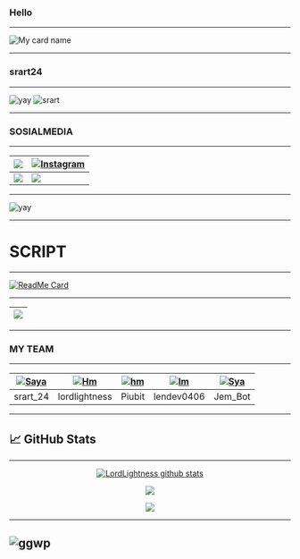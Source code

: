 ### Hello

--------

![My card name](https://cardivo.vercel.app/api?name=srart24&description=Hi,%20selamat%20datang%20di%20github%20srart24%20&image=https://github.com/srart24.png?v=4&backgroundColor=%23ecf0f1&instagram=srart_24&github=srart24&pattern=leaf&colorPattern=%23eaeaea)

---------

### srart24

---------

<p align="center">

![yay](https://i.ibb.co/YRTWMpm/8881444f23794650da1fe33c1bed39e0.gif)
![srart](https://i.ibb.co/pWxf9bN/1200px-Cat-Laptop-Idil-Keysan-Wikimedia-Giphy-stickers-2019.gif)

<p align="center">
  
 ---------
### SOSIALMEDIA
---------

| <a href="https://wa.me/6287797925690"><img src="https://img.shields.io/badge/WhatsApp-25D366?style=for-the-badge&logo=whatsapp&logoColor=white"></a> | <a href="https://www.instagram.com/srart_24/"><img alt="Instagram" src="https://img.shields.io/badge/Instagram-FF00FF.svg?style=for-the-badge&logo=Instagram&logoColor=white"></a> | 
|-------------|-------------|
| <a href="https://m.youtube.com/channel/UCnAXZ_2R4Ijzny0mokihwPA"><img src="https://img.shields.io/badge/youtube-FF0000?style=for-the-badge&logo=youtube&logoColor=white"></a> | <a href="https://chat.whatsapp.com/HoGPJ1Sa6024us5PioGWLU"><img src="https://img.shields.io/badge/Grup WhatsApp-25D366?style=for-the-badge&logo=Whatsapp&logoColor=white"></a> | 

---------
![yay](https://i.ibb.co/d6RkLdQ/20210416-102838.png)

---------

# SCRIPT 
---------

<p align="center">
  
[![ReadMe Card](https://github-readme-stats.vercel.app/api/pin/?username=srart24&repo=SeTaN-BoT&theme=highcontrast)](https://github.com/srart24/SeTaN-BoT)

</p>

---------

| <a href="https://github.com/srart24/SeTaN-BoT"><img src="https://img.shields.io/badge/《 Script BoT Whatsapp 》-000000?style=for-the-badge&logo=github&logoColor=white"></a> | 
|---------|
---------
### MY TEAM
---------

| [![Saya](https://github.com/srart24.png?size=100)](https://github.com/srart24) | [![Hm](https://github.com/itsmedell.png?size=100)](https://github.com/itsmedell) | [![hm](https://github.com/Piubit.png?size=100)](https://github.com/Piubit) | [![lm](https://github.com/lendradev.png?size=100)](https://github.com/lendradev) | [![Sya](https://github.com/Jem-Bot.png?size=100)](https://github.com/Jem-Bot) |
|------|------|------|------|------|
| srart_24 | lordlightness | Piubit | lendev0406 | Jem_Bot |

---------


## &#x1f4c8; GitHub Stats

---------

<p align="center">
<a href="https://github.com/srart24/github-readme-stats">
  <img align="center" src="https://github-readme-stats.anuraghazra1.vercel.app/api?username=srart24&show_icons=true&include_all_commits=true&theme=material-palenight" alt="LordLightness github stats" />
</a>
</p>
  
  <p align="center">
<a href="https://github.com/srart24/github-readme-stats">
  <!-- Change the `github-readme-stats.anuraghazra1.vercel.app` to `github-readme-stats.vercel.app`  -->
  <img align="center" src="https://github-readme-stats.anuraghazra1.vercel.app/api/top-langs/?username=srart24&layout=compact&theme=material-palenight" /
  </p>
   
  <p align="center">
  </a>
  <img src="https://komarev.com/ghpvc/?username=srart24&label=VIEWS&style=flat-square&color=blue" />
</p>

---------
![ggwp](https://i.ibb.co/GJhM0sW/electric.gifttps://github.com/srart24)
--------
